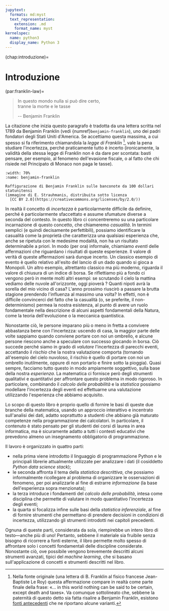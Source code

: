 ```yaml
---
jupytext:
  formats: md:myst
  text_representation:
    extension: .md
    format_name: myst
kernelspec:
  name: python3
  display_name: Python 3
---
```


(chap:introduzione)=
# Introduzione

(par:franklin-law)=
> In questo mondo nulla si può dire certo,<br/>
> tranne la morte e le tasse
>
> -- Benjamin Franklin

La citazione che inizia questo paragrafo è tradotta da una lettera scritta nel
1789 da Benjamin Franklin (vedi {numref}`benjamin-franklin`), uno dei padri
fondatori degli Stati Uniti d'America. Se accettiamo questa massima, a cui
spesso si fa riferimento chiamandola la _legge di Franklin_
[^citazione-franklin], vale la pena studiare l'incertezza, perché
praticamente tutto è incerto (ironicamente, la validità della stessa legge di
Franklin non è da dare per scontata: basti pensare, per esempio, al fenomeno
dell'evasione fiscale, o al fatto che chi risiede nel Principato di Monaco non
paga le tasse).


```{figure} https://live.staticflickr.com/2869/9544834557_b844c48e78_b.jpg
:width: 70%
:name: benjamin-franklin

Raffigurazione di Benjamin Franklin sulle banconote da 100 dollari statunitensi
(immagine di E. Strauhmanis, distribuita sotto licenza
  [CC BY 2.0](https://creativecommons.org/licenses/by/2.0/))
```

In realtà il concetto di _incertezza_ è particolarmente difficile da definire,
perché è particolarmente sfaccettato e assume sfumature diverse a seconda del
contesto. In questo libro ci concentreremo su una particolare incarnazione di
questo concetto, che chiameremo _casualità_.
In termini semplici (e quindi decisamente perfettibili), possiamo identificare
la casualità come la proprietà che caratterizza una qualsiasi esperienza che,
anche se ripetuta con le medesime modalità, non ha un risultato determinabile a
priori. In modo (per ora) informale, chiamiamo _eventi_ delle affermazioni
che riguardano i risultati di queste esperienze. Il valore di verità di queste
affermazioni sarà dunque incerto.
Un classico esempio di evento è quello relativo all'esito del lancio di un dado
quando si gioca a Monopoli. Un altro esempio, altrettanto classico ma più
moderno, riguarda il valore di chiusura di un indice di borsa. Se riflettiamo
più a fondo ci vengono però in mente molti altri esempi: se scrutando il cielo
la mattina vediamo delle nuvole all'orizzonte, oggi pioverà ? Quanti nipoti
avrà la sorella del mio vicino di casa? L'anno prossimo riuscirò a passare la
brutta stagione prendendo l'influenza al massimo una volta? In effetti, non è
difficile convincerci del fatto che la casualità (o, se preferite, il
non-determinismo) permea la nostra esistenza, al punto di avere un ruolo
fondamentale nella descrizione di alcuni aspetti fondamentali della Natura,
come la teoria dell'evoluzione o la meccanica quantistica.

Nonostante ciò, le persone imparano più o meno in fretta a convivere abbastanza
bene con l'incertezza: uscendo di casa, la maggior parte delle volte sappiamo
quando conviene portare con noi un ombrello, e alcune persone riescono anche a
speculare con successo giocando in borsa. Ciò succede perché siamo in grado di
_valutare_ l'incertezza di parecchi eventi, accettando il _rischio_ che la
nostra valutazione comporta (tornando all'esempio del cielo nuvoloso, il
rischio è quello di portare con noi un ombrello inutilmente, oppure di non
portarlo e finire sotto la pioggia). Quasi sempre, facciamo tutto questo in
modo ampiamente soggettivo, sulla base della nostra _esperienza_. La matematica
ci fornisce però degli strumenti qualitativi e quantitativi per affrontare
questo problema in modo rigoroso. In particolare, combinando il
_calcolo delle probabilità_ e la _statistica_ possiamo modellare l'incertezza
degli eventi ed effettuarne una valutazione utilizzando l'esperienza che
abbiamo acquisito.

Lo scopo di questo libro è proprio quello di fornire le basi di queste due
branche della matematica, usando un approccio interattivo e incentrato
sull'analisi dei dati, adatto soprattutto a studenti che abbiano già maturato
competenze nella programmazione dei calcolatori. In particolare, il contenuto è
stato pensato per gli studenti dei corsi di laurea in area informatica, ma è
sicuramente adatto a tutti i contesti educativi che prevedono almeno un
insegnamento obbligatorio di programmazione.

Il lavoro è organizzato in quattro parti:

- nella prima viene introdotto il linguaggio di programmazione Python e le
  principali librerie attualmente utilizzate per analizzare i dati (il
  cosiddetto _Python data science stack_);
- le seconda affronta il tema della _statistica descrittiva_, che possiamo
  informalmente ricollegare al problema di organizzare le osservazioni di
  fenomeno, per poi analizzarle al fine di estrarre _informazione_ (la base
  dell'esperienza sopra menzionata);
- la terza introduce i fondamenti del _calcolo delle probabilità_, intesa
  come disciplina che permette di valutare in modo quantitativo l'incertezza
  degli eventi;
- la quarta si focalizza infine sulle basi della _statistica inferenziale_,
  al fine di fornire strumenti che permettano di prendere decisioni
  in condizioni di incertezza, utilizzando gli strumenti introdotti nei capitoli
  precedenti.

Ognuna di queste parti, considerata da sola, riempirebbe un intero libro di
testo&mdash;anche più di uno! Pertanto, sebbene il materiale sia fruibile
senza bisogno di ricorrere a fonti esterne, il libro permette molto spesso di
affrontare solo i concetti fondamentali delle discipline considerate.
Nonostante ciò, ove possibile vengono brevemente descritti alcuni strumenti
avanzati, tipici del _machine learning_, che si basano sull'applicazione di
concetti e strumenti descritti nel libro.


[^citazione-franklin]: Nella fonte originale (una lettera di B. Franklin al
fisico francese Jean-Baptiste Le Roy) questa affermazione compare in realtà
come parte finale della frase: «... in this world nothing can be said to be
certain, except death and taxes». Va comunque sottolineato che, sebbene la
paternità di questo detto sia fatta risalire a Benjamin Franklin, esistono
[fonti antecedenti](https://en.wikipedia.org/wiki/Death_and_taxes_(idiom))
che ne riportano alcune varianti.
